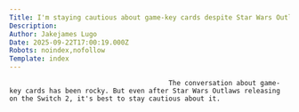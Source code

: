 ```yaml
---
Title: I'm staying cautious about game-key cards despite Star Wars Outlaws releasing on Nintendo Switch 2
Description: 
Author: Jakejames Lugo
Date: 2025-09-22T17:00:19.000Z
Robots: noindex,nofollow
Template: index
---
```


                                            The conversation about game-key cards has been rocky. But even after Star Wars Outlaws releasing on the Switch 2, it's best to stay cautious about it.
                                        
